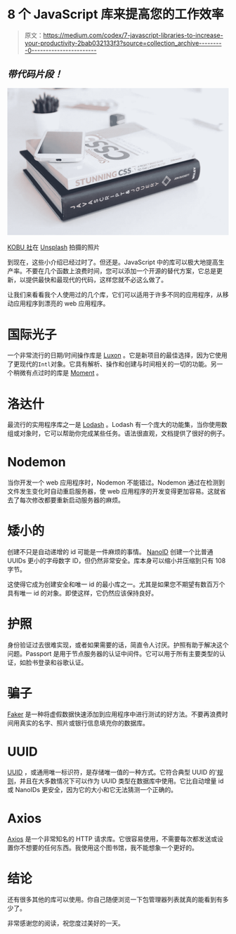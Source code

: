 # 8 个 JavaScript 库来提高您的工作效率

> 原文：<https://medium.com/codex/7-javascript-libraries-to-increase-your-productivity-2bab032133f3?source=collection_archive---------0----------------------->

## *带代码片段！*

![](img/63a5193e8c1180a11265b825f9f73dbe.png)

[KOBU 社](https://unsplash.com/@kobuagency?utm_source=unsplash&utm_medium=referral&utm_content=creditCopyText)在 [Unsplash](https://unsplash.com/s/photos/javascript?utm_source=unsplash&utm_medium=referral&utm_content=creditCopyText) 拍摄的照片

到现在，这些小介绍已经过时了。但还是。JavaScript 中的库可以极大地提高生产率。不要在几个函数上浪费时间，您可以添加一个开源的替代方案，它总是更新，以提供最快和最现代的代码，这样您就不必这么做了。

让我们来看看我个人使用过的几个库，它们可以适用于许多不同的应用程序，从移动应用程序到漂亮的 web 应用程序。

# 国际光子

一个非常流行的日期/时间操作库是 [Luxon](https://moment.github.io/luxon/) 。它是新项目的最佳选择，因为它使用了更现代的`Intl`对象。它具有解析、操作和创建与时间相关的一切的功能。另一个稍微有点过时的库是 [Moment](https://momentjs.com/) 。

# 洛达什

最流行的实用程序库之一是 [Lodash](https://lodash.com/) 。Lodash 有一个庞大的功能集，当你使用数组或对象时，它可以帮助你完成某些任务。语法很直观，文档提供了很好的例子。

# Nodemon

当你开发一个 web 应用程序时，Nodemon 不能错过。Nodemon 通过在检测到文件发生变化时自动重启服务器，使 web 应用程序的开发变得更加容易。这就省去了每次修改都要重新启动服务器的麻烦。

# 矮小的

创建不只是自动递增的 id 可能是一件麻烦的事情。 [NanoID](https://github.com/ai/nanoid/) 创建一个比普通 UUIDs 更小的字母数字 ID，但仍然非常安全。库本身可以缩小并压缩到只有 108 字节。

这使得它成为创建安全和唯一 id 的最小库之一。尤其是如果您不期望有数百万个具有唯一 id 的对象。即使这样，它仍然应该保持良好。

# 护照

身份验证过去很难实现，或者如果需要的话，简直令人讨厌。护照有助于解决这个问题。Passport 是用于节点服务器的认证中间件。它可以用于所有主要类型的认证，如脸书登录和谷歌认证。

# 骗子

[Faker](https://github.com/marak/Faker.js/) 是一种将虚假数据快速添加到应用程序中进行测试的好方法。不要再浪费时间用真实的名字、照片或银行信息填充你的数据库。

# UUID

[UUID](https://www.npmjs.com/package/uuid) ，或通用唯一标识符，是存储唯一值的一种方式。它符合典型 UUID 的'[规则](https://en.wikipedia.org/wiki/Universally_unique_identifier)，并且在大多数情况下可以作为 UUID 类型在数据库中使用。它比自动增量 id 或 NanoIDs 更安全，因为它的大小和它无法猜测一个正确的。

# Axios

[Axios](https://github.com/axios/axios) 是一个非常知名的 HTTP 请求库。它很容易使用，不需要每次都发送或设置你不想要的任何东西。我使用这个图书馆，我不能想象一个更好的。

# 结论

还有很多其他的库可以使用。你自己随便浏览一下包管理器列表就真的能看到有多少了。

非常感谢您的阅读，祝您度过美好的一天。